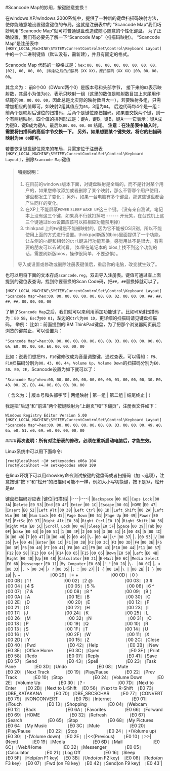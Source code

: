 #Scancode Map的妙用，按键随意变换！

在windows XP/windows 2000系统中，提供了一种新的键盘扫描码映射方法，使你能随意地设置键盘键位的布局，这就是注册表中的 “Scancode Map”我们巧妙利用“Scancode Map”就可将普通键盘改造成随心随意的个性化键盘。
为了正确设置，我们有必要先了解一下“Scancode Map”（扫描码映射）。
“Scancode Map”是注册表中
`[HKEY_LOCAL_MacHINE\SYSTEM\CurrentControlSet\Control\Keyboard Layout]`
中的一个二进制键值（默认没有，需新建），并且有固定的格式。

Scancode Map 代码的一般格式是：`hex:00, 00, 00, 00, 00, 00, 00, 00, |02|, 00, 00, 00, |映射之后的扫描码（XX XX），原扫描码（XX XX）|00，00，00，00`。

其含义为：
前8个00（DWord两个0）是版本号和头部字节，
接下来的`02`表示映射数，其最小为值为`02`，表示只映射一组（这里的数值是映射数目加上末尾用作结尾的`00，00，00，00`，因此总是比实际的映射数目大一），若要映射多组，只需增加相应的值即可，如映射2组其值应为`03`，3组为`04`。
后边代码每4个是一组：前两个是映射后键位的扫描码，后两个是键位原扫描码。如果要交换两个键，则一个有两组映射，四个值的排列形式是：键A，键B，键B，键A——它表示：键A成为键B，键B成为键A。最后以`00，00，00，00` 结尾。
**注意：在注册表中输入时，需要将扫描码的高低字节交换一下。**
**另外，如果想要某个键失效，将它的扫描码映射为`00 00`即可。**

若要恢复键盘键位原来的布局，只需定位于注册表`[HKEY_LOCAL_MACHINE\SYSTEM\CurrentControlSet\Control\Keyboard Layout]`，删除`Scancode Map`键值

>#### 特别说明：
>1. 在目前的windows版本下面，对键盘映射是全局的，而不是针对某个用户的，如果您修改添加或者删除了某个映射，那么不管哪个用户使用，键盘都发生了变化；
>另外，如果一台电脑有多个键盘，那这些键盘都会产生同样的变化。
>2. 在XP上不能屏蔽`POWER` `SLEEP` `WAKE UP`这三个键。（没有亲自测试，笔记本上没有这三个键，如果真不行就扣掉吧 ------ 开玩笑，在台式机上这三个键通过bios设置应该可以把相应功能禁用掉）
>3. thinkpad 上的`Fn`键是不能被映射的，因为它不能被OS识别，所以不能使用上面的方式进行设置。thinkpad新版的bios里面提供了一个功能，让左侧的`Fn`键和相邻的`Ctrl`键进行功能互换，感觉用处不是很大，有需要的朋友可以去试试看。（如果在笔记本的 bios上找不到这个功能的话，需要刷新版bios，操作很简单，不要恐惧）。  
>
>导入或设置或修改或删除注册表键值后，重启你的电脑，改变就生效了。

也可以用将下面的文本存成`scancode.reg`，双击导入注册表。键值可通过查上面提到的键位表查询，找到你要替换的Scan Code码，把`##`，`##`替换掉就可以了。

```Windows Registry Editor Version 5.00
[HKEY_LOCAL_MACHINE\SYSTEM\CurrentControlSet\Control\Keyboard Layout] 
"Scancode Map"=hex:00，00，00，00，00，00，00，00，02，00，00，00，##，##，##，##，00，00，00，00
```

了解了`Scancode Map`之后，我们就可以来利用添加功能键了。比如`WIN`键扫描码为：`E0 5B`，`Esc`为`00 01`，左边的`Ctrl`为`00 1D`，更详细的扫描码请见键盘扫描码。
举例：
比如：前面提到的IBM ThinkPad键盘，为了把那个浏览器网页前后浏览的键禁止，可以设置为： 
```
"Scancode Map"=hex:00，00，00，00，00，00，00，00，03，00，00，00，00，00，6A，E0，00，00，69，E0，00，00，00，00 
```
比如：说我们想把`F9`，`F10`键修改成为音量调整键，通过查表，可以得知：
`F9`、`F10`扫描码分别为`00，43`、`00，44`，`Volume Up`、`Volume Down`的扫描码分别为`E0，30`、`E0，2E`，Scancode设置为如下就可以了： 
```
"Scancode Map"=hex:00，00，00，00，00，00，00，00，03，00，00，00，30，E0，43，00，2E，E0，44，00，00，00，00，00 
```
（ 含义为：| 版本号和头部字节 | 两组映射 | 第一组 | 第二组 | 结尾终止 | ）

我是把“后退”和“前进”两个按键映射为“上翻页”和“下翻页”，注册表文件如下：
```
Windows Registry Editor Version 5.00
[HKEY_LOCAL_MACHINE\SYSTEM\CurrentControlSet\Control\Keyboard Layout]
"Scancode Map"=hex:00，00，00，00，00，00，00，00，03，00，00，00，49，e0，6a，e0，51，e0，69，e0，00，00，00，00
```
####**再次说明：所有对注册表的修改，必须在重新启动电脑后，才能生效。**

Linux系统中可以用下面命令:
```
[root@localhost ~]# setkeycodes e06a 104
[root@localhost ~]# setkeycodes e069 109
```
在linux环境下可以用showkey命令测试按键的键盘码或者扫描码（加`-s`选项），注意按键“按下”和“松开”的扫描码可能不一样，例如大小写切换键，按下是`3A`，松开是`BA`

键盘扫描码对应表
|键位|扫描码|
|:---|:---:|
|`Backspace`        |`00 0E`|
|`Caps Lock`        |`00 3A`|
|`Delete`           |`E0 53`|
|`End`              |`E0 4F`|
|`Enter`			|`00 1C`|
|`Escape`			|`00 01`|
|`HOME`			    |`E0 47`|
|`Insert`			|`E0 52`|
|`Left Alt`			|`00 38`|
|`Left Ctrl`		|`00 1D`|
|`Left Shift`		|`00 2A`|
|`Left Win`			|`E0 5B`|
|`Num Lock`			|`00 45`|
|`Page Down`		|`E0 51`|
|`Page Up`			|`E0 49`|
|`Power`			|`E0 5E`|
|`PrtSc`			|`E0 37`|
|`Right Alt`		|`E0 38`|
|`Right Ctrl`		|`E0 1D`|
|`Right Shift`		|`00 36`|
|`Right Win`		|`E0 5C`|
|`Scroll Lock`		|`00 46`|
|`Sleep`			|`E0 5F`|
|`Space`			|`00 39`|
|`Tab`	        	|`00 0F`|
|`Wake`		       	|`E0 63`|
|`0`	           	|`00 52`|
|`1`		    	|`00 4F`|
|`2`    			|`00 50`|
|`3`    			|`00 51`|
|`4`    			|`00 4B`|
|`5`    			|`00 4C`|
|`6`    			|`00 4D`|
|`7`    			|`00 47`|
|`8`    			|`00 48`|
|`9`    			|`00 49`|
|`\-`   			|`00 4A`|
|`\*`   			|`00 37`|
|`.`    			|`00 53`|
|`/`    			|`00 35`|
|`\+`   			|`00 4E`|
|`Enter`			|`E0 1C`|
|`F1`   			|`00 3B`|
|`F2`   			|`00 3C`|
|`F3`   			|`00 3D`|
|`F4`   			|`00 3E`|
|`F5`   			|`00 3F`|
|`F6`   			|`00 40`|
|`F7`   			|`00 41`|
|`F8`   			|`00 42`|
|`F9`   			|`00 43`|
|`F10`  			|`00 44`|
|`F11`  			|`00 57`|
|`F12`  			|`00 58`|
|`F13`  			|`00 64`|
|`F14`  			|`00 65`|
|`F15`   			|`00 66`|
|`Down` 			|`E0 50`|
|`Left` 			|`E0 4B`|
|`Right`			|`E0 4D`|
|`Up`   			|`E0 48`|
|`Calculator`		|`E0 21`|
|`E-Mail`			|`E0 6C`|
|`Media Select`		|`E0 6D`|
|`Messenger`		|`E0 11`|
|`My Computer`		|`E0 6B`|
|`' "`	    		|`00 28`|
|`\-_`	    		|`00 0C`|
|`，<`	    		|`00 33`|
|`. >`	    		|`00 34`|
|`/ ?`	    		|`00 35`|
|`; :`	    		|`00 27`|
|`[ {`	    		|`00 1A`|
|`\ |`	    		|`00 2B`|
|`] }`	    		|`00 1B`|
|`\` ~`	    		|`00 29`|
|`= +`	    		|`00 0D`|
|`0 ）`	    		|`00 0B`|
|`1 !`	    		|`00 02`|
|`2 @`	    		|`00 03`|
|`3 #`	    		|`00 04`|
|`4 $`	    		|`00 05`|
|`5 %`	    		|`00 06`|
|`6 ^`	    		|`00 07`|
|`7 &`	    		|`00 08`|
|`8 *`	    		|`00 09`|
|`9 (`	    		|`00 0A`|
|`A`	    		|`00 1E`|
|`B`	    		|`00 30`|
|`C`	    		|`00 2E`|
|`D`	    		|`00 20`|
|`E`	    		|`00 12`|
|`F`	    		|`00 21`|
|`G`	    		|`00 22`|
|`H`	    		|`00 23`|
|`I`	    		|`00 17`|
|`J`	    		|`00 24`|
|`K`	    		|`00 25`|
|`L`	    		|`00 26`|
|`M`	    		|`00 32`|
|`N`	    		|`00 31`|
|`O`	    		|`00 18`|
|`P`	    		|`00 19`|
|`Q`	    		|`00 10`|
|`R`	    		|`00 13`|
|`S`	    		|`00 1F`|
|`T`	    		|`00 14`|
|`U`	    		|`00 16`|
|`V`	    		|`00 2F`|
|`W`	    		|`00 11`|
|`X`	    		|`00 2D`|
|`Y`	    		|`00 15`|
|`Z`	    		|`00 2C`|
|`Close`   			|`E0 40`|
|`Fwd`	    		|`E0 42`|
|`Help`	    		|`E0 3B`|
|`New`	    		|`E0 3E`|
|`Office Home`		|`E0 3C`|
|`Open`		    	|`E0 3F`|
|`Print`			|`E0 58`|
|`Redo`		    	|`E0 07`|
|`Reply`			|`E0 41`|
|`Save`		    	|`E0 57`|
|`Send`		    	|`E0 43`|
|`Spell`			|`E0 23`|
|`Task Pane`		|`E0 3D`|
|`Undo`		    	|`E0 08`|
|`Mute`		    	|`E0 20`|
|`Next Track`		|`E0 19`|
|`Play/Pause`		|`E0 22`|
|`Prev Track`		|`E0 10`|
|`Stop`			    |`E0 24`|
|`Volume Down`		|`E0 2E`|
|`Volume Up`		|`E0 30`|
|`? -`			    |`00 7D`|
|`Next to Enter`	|`E0 2B`|
|`Next to L-Shift`  |`E0 56`|
|`Next to R-Shift`  |`E0 73`|
|`DBE_KATAKANA`		|`E0 70`|
|`DBE_SBCSCHAR`		|`E0 77`|
|`CONVERT`			|`E0 79`|
|`NONCONVERT`		|`E0 7B`|
|`Internet`			|`E0 01`|
|`iTouch`			|`E0 13`|
|`Shopping`			|`E0 04`|
|`Webcam`			|`E0 12`|
|`Back`	    		|`E0 6A`|
|`Favorites`		|`E0 66`|
|`Forward`			|`E0 69`|
|`HOME`	    		|`E0 32`|
|`Refresh`			|`E0 67`|
|`Search`			|`E0 65`|
|`Stop`	    		|`E0 68`|
|`My Pictures`		|`E0 64`|
|`My Music`			|`E0 3C`|
|`Mute`		    	|`E0 20`|
|`Play/Pause`		|`E0 22`|
|`Stop`		    	|`E0 24`|
|`\+(Volume up)`   	|`E0 30`|
|`\-(Volume down)`  |`E0 2E`|
|`|<<(Previous)`	|`E0 10`|
|`\>>| (Next)`		|`E0 19`|
|`Media`			|`E0 6D`|
|`Mail`			    |`E0 6C`|
|`Web/Home`			|`E0 32`|
|`Messenger`		|`E0 05`|
|`Calculator`       |`E0 21`|
|`Log Off`          |`E0 16`|
|`Sleep`            |`E0 5F`|
|`Help(on F1 key)`  |`E0 3B`|
|`Undo(on F2 key)`  |`E0 08`|
|`Redo(on F3 key)`  |`E0 07`|
|`Fwd (on F8 key)`  |`E0 42`|
|`Send(on F9 key)`  |`E0 43`|
